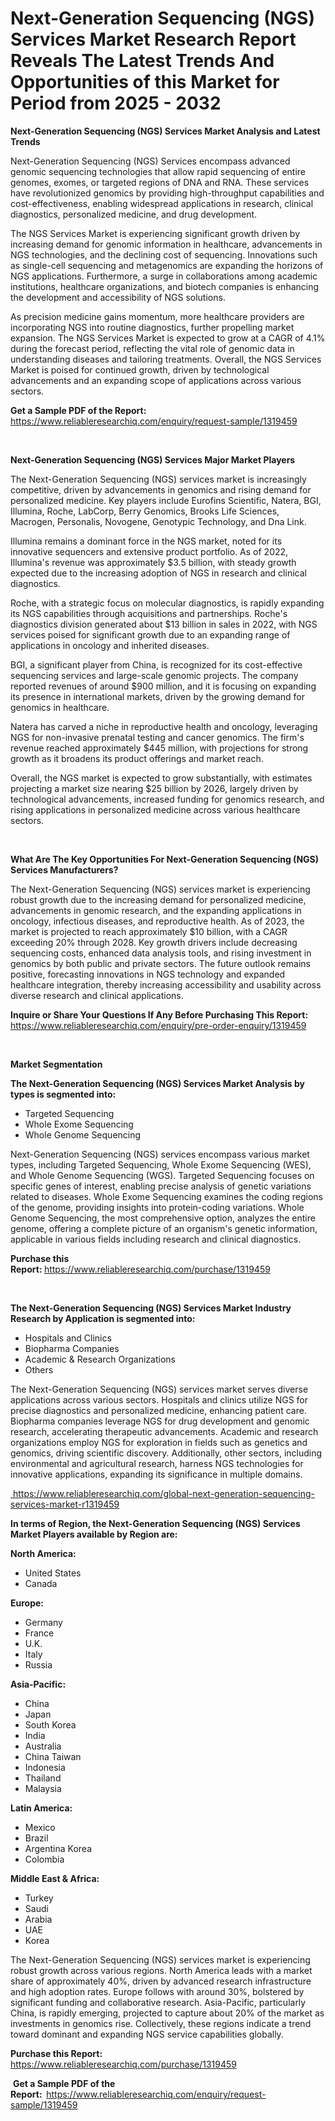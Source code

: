 <p><h1>Next-Generation Sequencing (NGS) Services Market Research Report Reveals The Latest Trends And Opportunities of this Market for Period from 2025 - 2032</h1></p><p><strong>Next-Generation Sequencing (NGS) Services Market Analysis and Latest Trends</strong></p>
<p><p>Next-Generation Sequencing (NGS) Services encompass advanced genomic sequencing technologies that allow rapid sequencing of entire genomes, exomes, or targeted regions of DNA and RNA. These services have revolutionized genomics by providing high-throughput capabilities and cost-effectiveness, enabling widespread applications in research, clinical diagnostics, personalized medicine, and drug development. </p><p>The NGS Services Market is experiencing significant growth driven by increasing demand for genomic information in healthcare, advancements in NGS technologies, and the declining cost of sequencing. Innovations such as single-cell sequencing and metagenomics are expanding the horizons of NGS applications. Furthermore, a surge in collaborations among academic institutions, healthcare organizations, and biotech companies is enhancing the development and accessibility of NGS solutions.</p><p>As precision medicine gains momentum, more healthcare providers are incorporating NGS into routine diagnostics, further propelling market expansion. The NGS Services Market is expected to grow at a CAGR of 4.1% during the forecast period, reflecting the vital role of genomic data in understanding diseases and tailoring treatments. Overall, the NGS Services Market is poised for continued growth, driven by technological advancements and an expanding scope of applications across various sectors.</p></p>
<p><strong>Get a Sample PDF of the Report:&nbsp;</strong> <a href="https://www.reliableresearchiq.com/enquiry/request-sample/1319459?utm_campaign=1144&utm_medium=2&utm_source=Github&utm_content=ia&utm_term=19042025&utm_id=next-generation-sequencing-ngs-services">https://www.reliableresearchiq.com/enquiry/request-sample/1319459</a></p>
<p>&nbsp;</p>
<p><strong>Next-Generation Sequencing (NGS) Services Major Market Players</strong></p>
<p><p>The Next-Generation Sequencing (NGS) services market is increasingly competitive, driven by advancements in genomics and rising demand for personalized medicine. Key players include Eurofins Scientific, Natera, BGI, Illumina, Roche, LabCorp, Berry Genomics, Brooks Life Sciences, Macrogen, Personalis, Novogene, Genotypic Technology, and Dna Link. </p><p>Illumina remains a dominant force in the NGS market, noted for its innovative sequencers and extensive product portfolio. As of 2022, Illumina's revenue was approximately $3.5 billion, with steady growth expected due to the increasing adoption of NGS in research and clinical diagnostics.</p><p>Roche, with a strategic focus on molecular diagnostics, is rapidly expanding its NGS capabilities through acquisitions and partnerships. Roche's diagnostics division generated about $13 billion in sales in 2022, with NGS services poised for significant growth due to an expanding range of applications in oncology and inherited diseases.</p><p>BGI, a significant player from China, is recognized for its cost-effective sequencing services and large-scale genomic projects. The company reported revenues of around $900 million, and it is focusing on expanding its presence in international markets, driven by the growing demand for genomics in healthcare.</p><p>Natera has carved a niche in reproductive health and oncology, leveraging NGS for non-invasive prenatal testing and cancer genomics. The firm's revenue reached approximately $445 million, with projections for strong growth as it broadens its product offerings and market reach.</p><p>Overall, the NGS market is expected to grow substantially, with estimates projecting a market size nearing $25 billion by 2026, largely driven by technological advancements, increased funding for genomics research, and rising applications in personalized medicine across various healthcare sectors.</p></p>
<p>&nbsp;</p>
<p><strong>What Are The Key Opportunities For Next-Generation Sequencing (NGS) Services Manufacturers?</strong></p>
<p><p>The Next-Generation Sequencing (NGS) services market is experiencing robust growth due to the increasing demand for personalized medicine, advancements in genomic research, and the expanding applications in oncology, infectious diseases, and reproductive health. As of 2023, the market is projected to reach approximately $10 billion, with a CAGR exceeding 20% through 2028. Key growth drivers include decreasing sequencing costs, enhanced data analysis tools, and rising investment in genomics by both public and private sectors. The future outlook remains positive, forecasting innovations in NGS technology and expanded healthcare integration, thereby increasing accessibility and usability across diverse research and clinical applications.</p></p>
<p><strong>Inquire or Share Your Questions If Any Before Purchasing This Report:</strong> <a href="https://www.reliableresearchiq.com/enquiry/pre-order-enquiry/1319459?utm_campaign=1144&utm_medium=2&utm_source=Github&utm_content=ia&utm_term=19042025&utm_id=next-generation-sequencing-ngs-services">https://www.reliableresearchiq.com/enquiry/pre-order-enquiry/1319459</a></p>
<p>&nbsp;</p>
<p><strong>Market Segmentation</strong></p>
<p><strong>The Next-Generation Sequencing (NGS) Services Market Analysis by types is segmented into:</strong></p>
<p><ul><li>Targeted Sequencing</li><li>Whole Exome Sequencing</li><li>Whole Genome Sequencing</li></ul></p>
<p><p>Next-Generation Sequencing (NGS) services encompass various market types, including Targeted Sequencing, Whole Exome Sequencing (WES), and Whole Genome Sequencing (WGS). Targeted Sequencing focuses on specific genes of interest, enabling precise analysis of genetic variations related to diseases. Whole Exome Sequencing examines the coding regions of the genome, providing insights into protein-coding variations. Whole Genome Sequencing, the most comprehensive option, analyzes the entire genome, offering a complete picture of an organism's genetic information, applicable in various fields including research and clinical diagnostics.</p></p>
<p><strong>Purchase this Report:&nbsp;</strong><a href="https://www.reliableresearchiq.com/purchase/1319459?utm_campaign=1144&utm_medium=2&utm_source=Github&utm_content=ia&utm_term=19042025&utm_id=next-generation-sequencing-ngs-services">https://www.reliableresearchiq.com/purchase/1319459</a></p>
<p>&nbsp;</p>
<p><strong>The Next-Generation Sequencing (NGS) Services Market Industry Research by Application is segmented into:</strong></p>
<p><ul><li>Hospitals and Clinics</li><li>Biopharma Companies</li><li>Academic & Research Organizations</li><li>Others</li></ul></p>
<p><p>The Next-Generation Sequencing (NGS) services market serves diverse applications across various sectors. Hospitals and clinics utilize NGS for precise diagnostics and personalized medicine, enhancing patient care. Biopharma companies leverage NGS for drug development and genomic research, accelerating therapeutic advancements. Academic and research organizations employ NGS for exploration in fields such as genetics and genomics, driving scientific discovery. Additionally, other sectors, including environmental and agricultural research, harness NGS technologies for innovative applications, expanding its significance in multiple domains.</p></p>
<p><a href="https://www.reliableresearchiq.com/global-next-generation-sequencing-services-market-r1319459?utm_campaign=1144&utm_medium=2&utm_source=Github&utm_content=ia&utm_term=19042025&utm_id=next-generation-sequencing-ngs-services">&nbsp;https://www.reliableresearchiq.com/global-next-generation-sequencing-services-market-r1319459</a></p>
<p><strong>In terms of Region, the Next-Generation Sequencing (NGS) Services Market Players available by Region are:</strong></p>
<p>
    <p> <strong> North America: </strong>
        <ul>
            <li>United States</li>
            <li>Canada</li>
        </ul>
        </p> 
    <p> <strong> Europe: </strong>
        <ul>
            <li>Germany</li>
            <li>France</li>
            <li>U.K.</li>
            <li>Italy</li>
            <li>Russia</li>
        </ul>
        </p> 
    <p> <strong> Asia-Pacific: </strong>
        <ul>
            <li>China</li>
            <li>Japan</li>
            <li>South Korea</li>
            <li>India</li>
            <li>Australia</li>
            <li>China Taiwan</li>
            <li>Indonesia</li>
            <li>Thailand</li>
            <li>Malaysia</li>
        </ul>
        </p> 
    <p> <strong> Latin America: </strong>
        <ul>
            <li>Mexico</li>
            <li>Brazil</li>
            <li>Argentina Korea</li>
            <li>Colombia</li>
        </ul>
        </p> 
    <p> <strong> Middle East & Africa: </strong>
        <ul>
            <li>Turkey</li>
            <li>Saudi</li>
            <li>Arabia</li>
            <li>UAE</li>
            <li>Korea</li>
        </ul>
    </p>
    </p>
<p><p>The Next-Generation Sequencing (NGS) services market is experiencing robust growth across various regions. North America leads with a market share of approximately 40%, driven by advanced research infrastructure and high adoption rates. Europe follows with around 30%, bolstered by significant funding and collaborative research. Asia-Pacific, particularly China, is rapidly emerging, projected to capture about 20% of the market as investments in genomics rise. Collectively, these regions indicate a trend toward dominant and expanding NGS service capabilities globally.</p></p>
<p><strong>Purchase this Report: </strong><a href="https://www.reliableresearchiq.com/purchase/1319459?utm_campaign=1144&utm_medium=2&utm_source=Github&utm_content=ia&utm_term=19042025&utm_id=next-generation-sequencing-ngs-services">https://www.reliableresearchiq.com/purchase/1319459</a></p>
<p>&nbsp;<strong>Get a Sample PDF of the Report:&nbsp;&nbsp;</strong><a href="https://www.reliableresearchiq.com/enquiry/request-sample/1319459?utm_campaign=1144&utm_medium=2&utm_source=Github&utm_content=ia&utm_term=19042025&utm_id=next-generation-sequencing-ngs-services">https://www.reliableresearchiq.com/enquiry/request-sample/1319459</a></p>
<p><strong></strong></p>
<p><p></p><p></p><p></p></p>